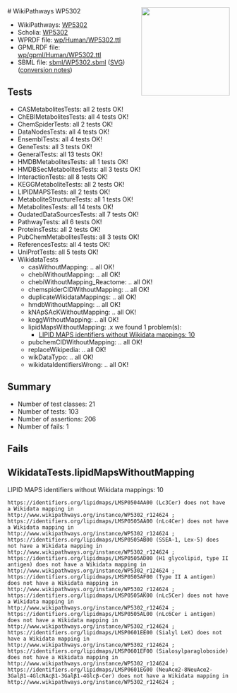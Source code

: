 <img style="float: right; width: 200px" src="../logo.png" />
# WikiPathways WP5302

* WikiPathways: [WP5302](https://identifiers.org/wikipathways:WP5302)
* Scholia: [WP5302](https://scholia.toolforge.org/wikipathways/WP5302)
* WPRDF file: [wp/Human/WP5302.ttl](../wp/Human/WP5302.ttl)
* GPMLRDF file: [wp/gpml/Human/WP5302.ttl](../wp/gpml/Human/WP5302.ttl)
* SBML file: [sbml/WP5302.sbml](../sbml/WP5302.sbml) ([SVG](../sbml/WP5302.svg)) ([conversion notes](../sbml/WP5302.txt))

## Tests
* CASMetabolitesTests: all 2 tests OK!
* ChEBIMetabolitesTests: all 4 tests OK!
* ChemSpiderTests: all 2 tests OK!
* DataNodesTests: all 4 tests OK!
* EnsemblTests: all 4 tests OK!
* GeneTests: all 3 tests OK!
* GeneralTests: all 13 tests OK!
* HMDBMetabolitesTests: all 1 tests OK!
* HMDBSecMetabolitesTests: all 3 tests OK!
* InteractionTests: all 8 tests OK!
* KEGGMetaboliteTests: all 2 tests OK!
* LIPIDMAPSTests: all 2 tests OK!
* MetaboliteStructureTests: all 1 tests OK!
* MetabolitesTests: all 14 tests OK!
* OudatedDataSourcesTests: all 7 tests OK!
* PathwayTests: all 6 tests OK!
* ProteinsTests: all 2 tests OK!
* PubChemMetabolitesTests: all 3 tests OK!
* ReferencesTests: all 4 tests OK!
* UniProtTests: all 5 tests OK!
* WikidataTests
    * casWithoutMapping: .. all OK!
    * chebiWithoutMapping: .. all OK!
    * chebiWithoutMapping_Reactome: .. all OK!
    * chemspiderCIDWithoutMapping: .. all OK!
    * duplicateWikidataMappings: .. all OK!
    * hmdbWithoutMapping: .. all OK!
    * kNApSAcKWithoutMapping: .. all OK!
    * keggWithoutMapping: .. all OK!
    * lipidMapsWithoutMapping: .x we found 1 problem(s):
        * [LIPID MAPS identifiers without Wikidata mappings: 10](#41c16d0f)
    * pubchemCIDWithoutMapping: .. all OK!
    * replaceWikipedia: .. all OK!
    * wikDataTypo: .. all OK!
    * wikidataIdentifiersWrong: .. all OK!


## Summary

* Number of test classes: 21
* Number of tests: 103
* Number of assertions: 206
* Number of fails: 1

## Fails

<a name="41c16d0f" />

## WikidataTests.lipidMapsWithoutMapping

LIPID MAPS identifiers without Wikidata mappings: 10
```
https://identifiers.org/lipidmaps/LMSP0504AA00 (Lc3Cer) does not have a Wikidata mapping in http://www.wikipathways.org/instance/WP5302_r124624 ; 
https://identifiers.org/lipidmaps/LMSP0505AA00 (nLc4Cer) does not have a Wikidata mapping in http://www.wikipathways.org/instance/WP5302_r124624 ; 
https://identifiers.org/lipidmaps/LMSP0505AB00 (SSEA-1, Lex-5) does not have a Wikidata mapping in http://www.wikipathways.org/instance/WP5302_r124624 ; 
https://identifiers.org/lipidmaps/LMSP0505AD00 (H1 glycolipid, type II antigen) does not have a Wikidata mapping in http://www.wikipathways.org/instance/WP5302_r124624 ; 
https://identifiers.org/lipidmaps/LMSP0505AF00 (Type II A antigen) does not have a Wikidata mapping in http://www.wikipathways.org/instance/WP5302_r124624 ; 
https://identifiers.org/lipidmaps/LMSP0505AK00 (nLc5Cer) does not have a Wikidata mapping in http://www.wikipathways.org/instance/WP5302_r124624 ; 
https://identifiers.org/lipidmaps/LMSP0505AL00 (nLc6Cer i antigen) does not have a Wikidata mapping in http://www.wikipathways.org/instance/WP5302_r124624 ; 
https://identifiers.org/lipidmaps/LMSP0601EE00 (Sialyl LeX) does not have a Wikidata mapping in http://www.wikipathways.org/instance/WP5302_r124624 ; 
https://identifiers.org/lipidmaps/LMSP0601EF00 (Sialosylparagloboside) does not have a Wikidata mapping in http://www.wikipathways.org/instance/WP5302_r124624 ; 
https://identifiers.org/lipidmaps/LMSP0601EG00 (NeuAcα2-8NeuAcα2-3Galβ1-4GlcNAcβ1-3Galβ1-4Glcβ-Cer) does not have a Wikidata mapping in http://www.wikipathways.org/instance/WP5302_r124624 ; 
```

